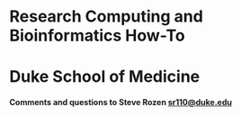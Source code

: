 # Research Computing and Bioinformatics How-To
# Duke School of Medicine
#### Comments and questions to Steve Rozen sr110@duke.edu

